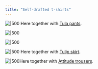 ```yaml
---
title: "Self-drafted t-shirts"
---
```


![|500](projects/attachments/DSCF8052.jpg)
Here together with [Tula pants](projects/sewing/Tula%20pants%20&%20shorts%20(Papercut%20Patterns).md). 

![|500](projects/attachments/DSCF8008.jpg)

![|500](projects/attachments/DSCF8011.jpg)

![|500](projects/attachments/DSCF8105%201.jpg)
Here together with [Tulip skirt](projects/sewing/Tulip%20skirt%20(Sew%20Over%20It).md). 

![|500](projects/attachments/DSCF8089.jpg)Here together with [Attitude trousers](projects/sewing/Attitude%20trousers.md).